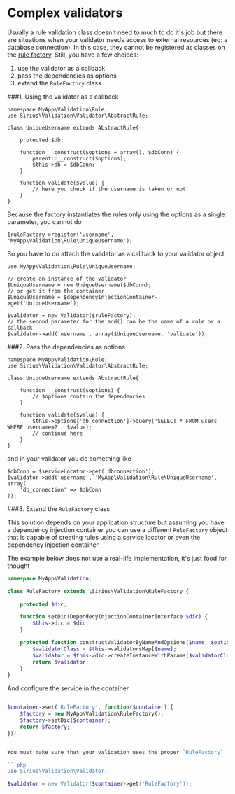 # Complex validators

Usually a rule validation class doesn't need to much to do it's job but there are situations when your validator needs access to external resources (eg: a database connection).
In this case, they cannot be registered as classes on the [rule factory](rule_factory.md). Still, you have a few choices: 

1. use the validator as a callback
2. pass the dependencies as options
3. extend the `RuleFactory` class

###1. Using the validator as a callback 

```
namespace MyApp\Validation\Rule;
use Sirius\Validation\Validator\AbstractRule;

class UniqueUsername extends AbstractRule{
	
	protected $db;

	function __construct($options = array(), $dbConn) {
	    parent::__construct($options);
		$this->db = $dbConn;
	}

	function validate($value) {
		// here you check if the username is taken or not
	}
}
```

Because the factory instantiates the rules only using the options as a single parameter, you cannot do 

```
$ruleFactory->register('username', 'MyApp\Validation\Rule\UniqueUsername');
```

So you have to do attach the validator as a callback to your validator object

```
use MyApp\Validation\Rule\UniqueUsername;

// create an instance of the validator
$UniqueUsername = new UniqueUsername($dbConn);
// or get it from the container
$UniqueUsername = $dependencyInjectionContainer->get('UniqueUsername');

$validator = new Validator($ruleFactory);
// the second parameter for the add() can be the name of a rule or a callback
$validator->add('username', array($UniqueUsername, 'validate'));
```

###2. Pass the dependencies as options

```
namespace MyApp\Validation\Rule;
use Sirius\Validation\Validator\AbstractRule;

class UniqueUsername extends AbstractRule{
	
	function __construct($options) {
		// $options contain the dependencies
	}

	function validate($value) {
		$this->options['db_connection']->query('SELECT * FROM users WHERE username=?', $value);
		// continue here
	}
}
```

and in your validator you do something like

```
$dbConn = $serviceLocator->get('dbconnection');
$validator->add('username', 'MyApp\Validation\Rule\UniqueUsername', array(
	'db_connection' => $dbConn
));
```

###3. Extend the `RuleFactory` class

This solution depends on your application structure but assuming you have a dependency injection container you can use a different `RuleFactory` object that is capable of creating rules using a service locator or even the dependency injection container.

The example below does not use a real-life implementation, it's just food for thought

```php
namespace MyApp\Validation;

class RuleFactory extends \Sirius\Validation\RuleFactory {
	
	protected $dic;

	function setDic(DependecyInjectionContainerInterface $dic) {
		$this->dic = $dic;
	}

	protected function constructValidatorByNameAndOptions($name, $options) {
		$validatorClass = $this->validatorsMap[$name];
		$validator = $this->dic->createInstanceWithParams($validatorClass, array($options));
		return $validator;
	}
}
```

And configure the service in the container

```php

$container->set('RuleFactory', function($container) {
    $factory = new MyApp\Validation\RuleFactory();
    $factory->setDic($container);
    return $factory;
});


You must make sure that your validation uses the proper `RuleFactory`

```php
use Sirius\Validation\Validator;

$validator = new Validator($container->get('RuleFactory'));
```